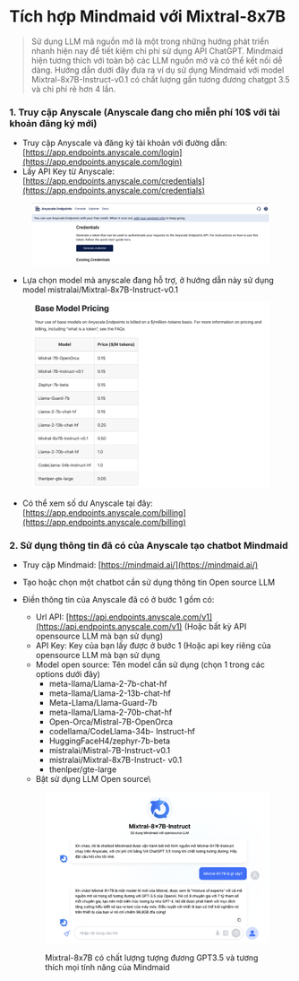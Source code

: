 # Tích hợp Mindmaid với Mixtral-8x7B



> Sử dụng LLM mã nguồn mở là một trong những hướng phát triển nhanh hiện nay để tiết kiệm chi phí sử dụng API ChatGPT. Mindmaid hiện tương thích với toàn bộ các LLM nguồn mở và có thể kết nối dễ dàng. Hướng dẫn dưới đây đưa ra ví dụ sử dụng Mindmaid với model Mixtral-8x7B-Instruct-v0.1 có chất lượng gần tương đương chatgpt 3.5 và chi phí rẻ hơn 4 lần.

### 1. Truy cập Anyscale (Anyscale đang cho miễn phí 10$ với tài khoản đăng ký mới)

* Truy cập Anyscale và đăng ký tài khoản với đường dẫn: [https://app.endpoints.anyscale.com/login](https://app.endpoints.anyscale.com/login)
* Lấy API Key từ Anyscale: [https://app.endpoints.anyscale.com/credentials](https://app.endpoints.anyscale.com/credentials)

<figure><img src="../../.gitbook/assets/image (24).png" alt=""><figcaption></figcaption></figure>

* Lựa chọn model mà anyscale đang hỗ trợ, ở hướng dẫn này sử dụng model mistralai/Mixtral-8x7B-Instruct-v0.1

<figure><img src="../../.gitbook/assets/image (25).png" alt=""><figcaption></figcaption></figure>

* Có thể xem số dư Anyscale tại đây: [https://app.endpoints.anyscale.com/billing](https://app.endpoints.anyscale.com/billing)

### 2. Sử dụng thông tin đã có của Anyscale tạo chatbot Mindmaid

* Truy cập Mindmaid: [https://mindmaid.ai/](https://mindmaid.ai/)
* Tạo hoặc chọn một chatbot cần sử dụng thông tin Open source LLM
*   Điền thông tin của Anyscale đã có ở bước 1 gồm có:

    * Url API: [https://api.endpoints.anyscale.com/v1](https://api.endpoints.anyscale.com/v1) (Hoặc bất kỳ API opensource LLM mà bạn sử dụng)
    * API Key: Key của bạn lấy được ở bước 1 (Hoặc api key riêng của opensource LLM mà bạn sử dụng
    * Model open source: Tên model cần sử dụng (chọn 1 trong các options dưới đây)
      * meta-llama/Llama-2-7b-chat-hf&#x20;
      * meta-llama/Llama-2-13b-chat-hf&#x20;
      * Meta-Llama/Llama-Guard-7b&#x20;
      * meta-llama/Llama-2-70b-chat-hf&#x20;
      * Open-Orca/Mistral-7B-OpenOrca&#x20;
      * codellama/CodeLlama-34b- Instruct-hf&#x20;
      * HuggingFaceH4/zephyr-7b-beta&#x20;
      * mistralai/Mistral-7B-Instruct-v0.1&#x20;
      * mistralai/Mixtral-8x7B-Instruct- v0.1&#x20;
      * thenlper/gte-large
    * Bật sử dụng LLM Open source\




    <figure><img src="../../.gitbook/assets/CleanShot 2023-12-19 at 18.32.06@2x.png" alt=""><figcaption><p>Mixtral-8x7B có chất lượng tượng đương GPT3.5 và tương thích mọi tính năng của Mindmaid</p></figcaption></figure>
